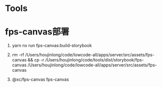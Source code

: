 

# Tools

# fps-canvas部署

1. yarn nx run fps-canvas:build-storybook 

2. rm -rf /Users/houjinlong/code/lowcode-all/apps/server/src/assets/fps-canvas && cp -r /Users/houjinlong/code/tools/dist/storybook/fps-canvas  /Users/houjinlong/code/lowcode-all/apps/server/src/assets/fps-canvas

3. @xc/fps-canvas  fps-canvas
